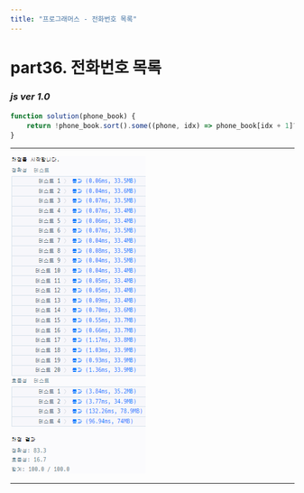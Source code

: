 ```yaml
---
title: "프로그래머스 - 전화번호 목록"
---
```



# __part36. 전화번호 목록__

### _js ver 1.0_
```js 
function solution(phone_book) {
    return !phone_book.sort().some((phone, idx) => phone_book[idx + 1]?.startsWith(phone));
}
```
<hr/>

![실행결과_js ver 1.0](/assets/img/2024-03-06-prog36.png)

<hr/>
